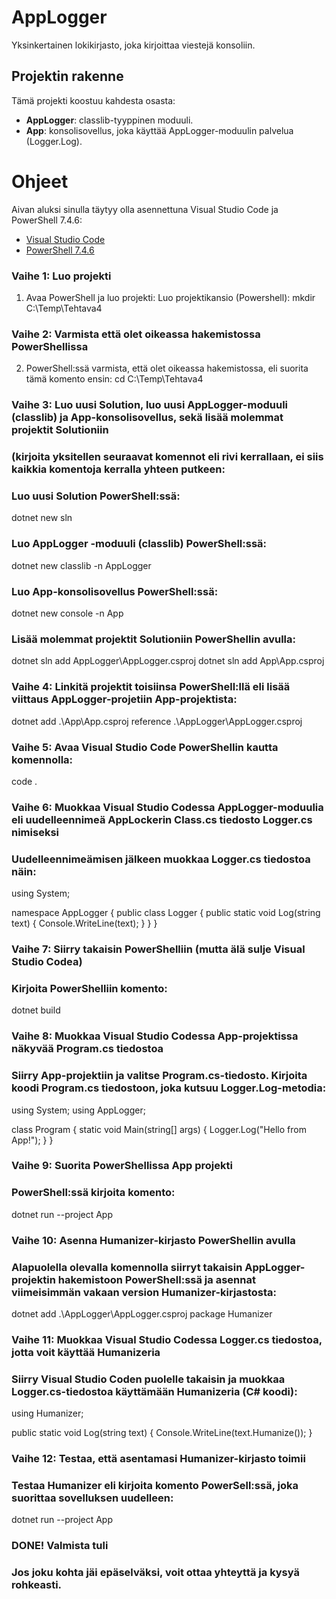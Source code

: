 # AppLogger

Yksinkertainen lokikirjasto, joka kirjoittaa viestejä konsoliin.

## Projektin rakenne

Tämä projekti koostuu kahdesta osasta:
- **AppLogger**: classlib-tyyppinen moduuli.
- **App**: konsolisovellus, joka käyttää AppLogger-moduulin palvelua (Logger.Log).

# Ohjeet

Aivan aluksi sinulla täytyy olla asennettuna Visual Studio Code ja PowerShell 7.4.6:
- [Visual Studio Code](https://code.visualstudio.com/)
- [PowerShell 7.4.6](https://github.com/PowerShell/PowerShell/releases)

### Vaihe 1: Luo projekti
 
1. Avaa PowerShell ja luo projekti:
Luo projektikansio (Powershell): mkdir C:\Temp\Tehtava4

### Vaihe 2: Varmista että olet oikeassa hakemistossa PowerShellissa

2. PowerShell:ssä varmista, että olet oikeassa hakemistossa, eli suorita tämä komento ensin: 
cd C:\Temp\Tehtava4

### Vaihe 3: Luo uusi Solution, luo uusi AppLogger-moduuli (classlib) ja App-konsolisovellus, sekä lisää molemmat projektit Solutioniin 
### (kirjoita yksitellen seuraavat komennot eli rivi kerrallaan, ei siis kaikkia komentoja kerralla yhteen putkeen:

### Luo uusi Solution PowerShell:ssä: 
dotnet new sln

### Luo AppLogger -moduuli (classlib) PowerShell:ssä: 
dotnet new classlib -n AppLogger

### Luo App-konsolisovellus PowerShell:ssä:
dotnet new console -n App

### Lisää molemmat projektit Solutioniin PowerShellin avulla:
dotnet sln add AppLogger\AppLogger.csproj
dotnet sln add App\App.csproj

### Vaihe 4: Linkitä projektit toisiinsa PowerShell:llä eli lisää viittaus AppLogger-projetiin App-projektista:
dotnet add .\App\App.csproj reference .\AppLogger\AppLogger.csproj

### Vaihe 5: Avaa Visual Studio Code PowerShellin kautta komennolla:
code .

### Vaihe 6: Muokkaa Visual Studio Codessa AppLogger-moduulia eli uudelleennimeä AppLockerin Class.cs tiedosto Logger.cs nimiseksi
### Uudelleennimeämisen jälkeen muokkaa Logger.cs tiedostoa näin:

using System;

namespace AppLogger
{
    public class Logger
    {
        public static void Log(string text)
        {
            Console.WriteLine(text);
        }
    }
}

### Vaihe 7: Siirry takaisin PowerShelliin (mutta älä sulje Visual Studio Codea)
### Kirjoita PowerShelliin komento:
dotnet build

### Vaihe 8: Muokkaa Visual Studio Codessa App-projektissa näkyvää Program.cs tiedostoa
### Siirry App-projektiin ja valitse Program.cs-tiedosto. Kirjoita koodi Program.cs tiedostoon, joka kutsuu Logger.Log-metodia:

using System;
using AppLogger;

class Program
{
    static void Main(string[] args)
    {
        Logger.Log("Hello from App!");
    }
}

### Vaihe 9: Suorita PowerShellissa App projekti
### PowerShell:ssä kirjoita komento:
dotnet run --project App

### Vaihe 10: Asenna Humanizer-kirjasto PowerShellin avulla
### Alapuolella olevalla komennolla siirryt takaisin AppLogger-projektin hakemistoon PowerShell:ssä ja asennat viimeisimmän vakaan version Humanizer-kirjastosta:
dotnet add .\AppLogger\AppLogger.csproj package Humanizer

### Vaihe 11: Muokkaa Visual Studio Codessa Logger.cs tiedostoa, jotta voit käyttää Humanizeria
### Siirry Visual Studio Coden puolelle takaisin ja muokkaa Logger.cs-tiedostoa käyttämään Humanizeria (C# koodi):

using Humanizer;

public static void Log(string text)
{
    Console.WriteLine(text.Humanize());
}

### Vaihe 12: Testaa, että asentamasi Humanizer-kirjasto toimii
### Testaa Humanizer eli kirjoita komento PowerSell:ssä, joka suorittaa sovelluksen uudelleen:
dotnet run --project App

### DONE! Valmista tuli
### Jos joku kohta jäi epäselväksi, voit ottaa yhteyttä ja kysyä rohkeasti.
